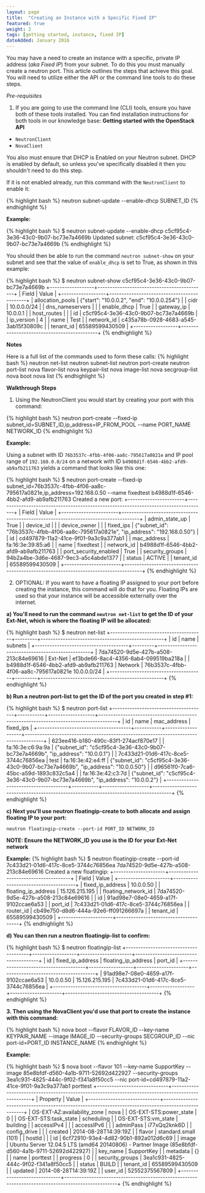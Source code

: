 ```yaml
---
layout: page
title:  "Creating an Instance with a Specific Fixed IP"
featured: true
weight: 2
tags: [getting started, instance, fixed IP]
dateAdded: January 2016
---
```


You may have a need to create an instance with a specific, private IP address (_aka Fixed IP_) from your subnet. To do this you must manually create a neutron port. This article outlines the steps that achieve this goal.
You will need to utilize either the API or the command line tools to do these steps.

*Pre-requisites*

1. If you are going to use the command line (CLI) tools, ensure you have both of these tools installed. You can find installation instructions for both tools in our knowledge base: **Getting started with the OpenStack API**

* `NeutronClient`
* `NovaClient`

You also must ensure that DHCP is Enabled on your Neutron subnet. DHCP is enabled by default, so unless you've specifically disabled it then you shouldn't need to do this step.

If it is not enabled already, run this command with the `NeutronClient` to enable it:

{% highlight bash %}
neutron subnet-update --enable-dhcp SUBNET_ID
{% endhighlight %}

**Example:**

{% highlight bash %}
$ neutron subnet-update --enable-dhcp c5cf95c4-3e36-43c0-9b07-bc73e7a4669b
Updated subnet: c5cf95c4-3e36-43c0-9b07-bc73e7a4669b
{% endhighlight %}

You should then be able to run the command `neutron subnet-show` on your subnet and see that the value of `enable_dhcp` is set to True, as shown in this example:

{% highlight bash %}
$ neutron subnet-show c5cf95c4-3e36-43c0-9b07-bc73e7a4669b
+------------------+--------------------------------------------+
| Field            | Value                                      |
+------------------+--------------------------------------------+
| allocation_pools | {"start": "10.0.0.2", "end": "10.0.0.254"} |
| cidr             | 10.0.0.0/24                                |
| dns_nameservers  |                                            |
| enable_dhcp      | True                                       |
| gateway_ip       | 10.0.0.1                                   |
| host_routes      |                                            |
| id               | c5cf95c4-3e36-43c0-9b07-bc73e7a4669b       |
| ip_version       | 4                                          |
| name             | Test                                       |
| network_id       | c435a78b-0928-4683-a545-3ab15f30809c       |
| tenant_id        | 65589599430509                             |
+------------------+--------------------------------------------+
{% endhighlight %}

**Notes**

Here is a full list of the commands used to form these calls:
{% highlight bash %}
neutron net-list
neutron subnet-list
neutron port-create
neutron port-list
nova flavor-list
nova keypair-list
nova image-list
nova secgroup-list
nova boot
nova list
{% endhighlight %}

**Walkthrough Steps**

1. Using the NeutronClient you would start by creating your port with this command:

{% highlight bash %}
neutron port-create --fixed-ip subnet_id=SUBNET_ID,ip_address=IP_FROM_POOL --name PORT_NAME NETWORK_ID
{% endhighlight %}

**Example:**

Using a subnet with ID `76b3537c-4fbb-4f06-aa8c-795617a0821e` and IP pool range of `192.168.0.0/24` on a network with ID `b4988d1f-6546-4bb2-afd9-ab9afb211763` yields a command that looks like this one:

{% highlight bash %}
$ neutron port-create --fixed-ip subnet_id=76b3537c-4fbb-4f06-aa8c-795617a0821e,ip_address=192.168.0.50 --name fixedtest b4988d1f-6546-4bb2-afd9-ab9afb211763
Created a new port:
+-----------------------+-------------------------------------------------------------------------------------+
| Field                 | Value                                                                               |
+-----------------------+-------------------------------------------------------------------------------------+
| admin_state_up        | True                                                                                |
| device_id             |                                                                                     |
| device_owner          |                                                                                     |
| fixed_ips             | {"subnet_id": "76b3537c-4fbb-4f06-aa8c-795617a0821e", "ip_address": "192.168.0.50"} |
| id                    | cd497879-11a2-41ce-9f01-9a3c9a377ab1                                                |
| mac_address           | fa:16:3e:39:85:a6                                                                   |
| name                  | fixedtest                                                                           |
| network_id            | b4988d1f-6546-4bb2-afd9-ab9afb211763                                                |
| port_security_enabled | True                                                                                |
| security_groups       | 94b2a4be-3d6e-4687-9ec3-a5c4abde1377                                                |
| status                | ACTIVE                                                                              |
| tenant_id             | 65589599430509                                                                      |
+-----------------------+-------------------------------------------------------------------------------------+
{% endhighlight %}

2. OPTIONAL: If you want to have a floating IP assigned to your port before creating the instance, this command will do that for you. Floating IPs are used so that your instance will be accessible externally over the internet.

**a) You'll need to run the command `neutron net-list` to get the ID of your Ext-Net, which is where the floating IP will be allocated:**

{% highlight bash %}
$ neutron net-list
+--------------------------------------+---------+--------------------------------------------------+
| id                                   | name    | subnets                                          |
+--------------------------------------+---------+--------------------------------------------------+
| 7da74520-9d5e-427b-a508-213c84e69616 | Ext-Net | ef3bde66-8ac4-4356-8ab4-099519ba218a             |
| b4988d1f-6546-4bb2-afd9-ab9afb211763 | Network | 76b3537c-4fbb-4f06-aa8c-795617a0821e 10.0.0.0/24 |
+--------------------------------------+---------+--------------------------------------------------+
{% endhighlight %}

**b) Run a neutron port-list to get the ID of the port you created in step #1:**

{% highlight bash %}
$ neutron port-list
+--------------------------------------+-----------+-------------------+-------------------------------------------------------------------------------------+
| id                                   | name      | mac_address       | fixed_ips                                                                           |
+--------------------------------------+-----------+-------------------+-------------------------------------------------------------------------------------+
| 623ee416-b180-490c-83f1-274acf870e17 |           | fa:16:3e:c6:9a:9a | {"subnet_id": "c5cf95c4-3e36-43c0-9b07-bc73e7a4669b", "ip_address": "10.0.0.1"}     |
| 7c433d21-01d6-417c-8ce5-3744c76856ea | test      | fa:16:3e:42:e4:ff | {"subnet_id": "c5cf95c4-3e36-43c0-9b07-bc73e7a4669b", "ip_address": "10.0.0.50"}    |
| d96561f0-7ca6-45bc-a59d-1893c832c5a4 |           | fa:16:3e:42:c3:7d | {"subnet_id": "c5cf95c4-3e36-43c0-9b07-bc73e7a4669b", "ip_address": "10.0.0.2"}     |
+--------------------------------------+-----------+-------------------+-------------------------------------------------------------------------------------+
{% endhighlight %}

**c) Next you'll use neutron floatingip-create to both allocate and assign floating IP to your port:**

```
neutron floatingip-create --port-id PORT_ID NETWORK_ID
 ```

**NOTE: Ensure the NETWORK_ID you use is the ID for your Ext-Net network**

**Example:**
{% highlight bash %}
$ neutron floatingip-create --port-id 7c433d21-01d6-417c-8ce5-3744c76856ea 7da74520-9d5e-427b-a508-213c84e69616
Created a new floatingip:
+---------------------+--------------------------------------+
| Field               | Value                                |
+---------------------+--------------------------------------+
| fixed_ip_address    | 10.0.0.50                            |
| floating_ip_address | 15.126.215.195                       |
| floating_network_id | 7da74520-9d5e-427b-a508-213c84e69616 |
| id                  | 91ad98e7-08e0-4659-a17f-9102ccae6a53 |
| port_id             | 7c433d21-01d6-417c-8ce5-3744c76856ea |
| router_id           | cb49e750-d8d6-444a-92e6-ff091266697a |
| tenant_id           | 65589599430509                       |
+---------------------+--------------------------------------+
{% endhighlight %}

**d) You can then run a neutron floatingip-list to confirm:**

{% highlight bash %}
$ neutron floatingip-list
+--------------------------------------+------------------+---------------------+--------------------------------------+
| id                                   | fixed_ip_address | floating_ip_address | port_id                              |
+--------------------------------------+------------------+---------------------+--------------------------------------+
| 91ad98e7-08e0-4659-a17f-9102ccae6a53 | 10.0.0.50        | 15.126.215.195      | 7c433d21-01d6-417c-8ce5-3744c76856ea |
+--------------------------------------+------------------+---------------------+--------------------------------------+
{% endhighlight %}

**3. Then using the NovaClient you'd use that port to create the instance with this command:**

{% highlight bash %}
nova boot --flavor FLAVOR_ID --key-name KEYPAIR_NAME --image IMAGE_ID --security-groups SECGROUP_ID --nic port-id=PORT_ID INSTANCE_NAME
{% endhighlight %}

**Example:**

{% highlight bash %}
$ nova boot --flavor 101 --key-name SupportKey --image 85e8bfdf-d560-4a1b-9711-52692d422927 --security-groups 3ea1c931-4825-444c-9f02-f341a8f50cc5 --nic port-id=cd497879-11a2-41ce-9f01-9a3c9a377ab1 porttest
+-----------------------------+---------------------------------------------------------------------------------------------------+
| Property                    | Value                                                                                             |
+-----------------------------+---------------------------------------------------------------------------------------------------+
| OS-EXT-AZ:availability_zone | nova                                                                                              |
| OS-EXT-STS:power_state      | 0                                                                                                 |
| OS-EXT-STS:task_state       | scheduling                                                                                        |
| OS-EXT-STS:vm_state         | building                                                                                          |
| accessIPv4                  |                                                                                                   |
| accessIPv6                  |                                                                                                   |
| adminPass                   | i77xQq2knk6D                                                                                      |
| config_drive                |                                                                                                   |
| created                     | 2014-08-28T14:39:19Z                                                                              |
| flavor                      | standard.small (101)                                                                              |
| hostId                      |                                                                                                   |
| id                          | 6cf72910-93e4-4d82-90b1-892a012d6c69                                                              |
| image                       | Ubuntu Server 12.04.5 LTS (amd64 20140806) - Partner Image (85e8bfdf-d560-4a1b-9711-52692d422927) |
| key_name                    | SupportKey                                                                                        |
| metadata                    | {}                                                                                                |
| name                        | porttest                                                                                          |
| progress                    | 0                                                                                                 |
| security_groups             | 3ea1c931-4825-444c-9f02-f341a8f50cc5                                                              |
| status                      | BUILD                                                                                             |
| tenant_id                   | 65589599430509                                                                                    |
| updated                     | 2014-08-28T14:39:19Z                                                                              |
| user_id                     | 52552375567809                                                                                    |
+-----------------------------+---------------------------------------------------------------------------------------------------+
{% endhighlight %}

